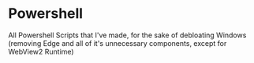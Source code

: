 # Powershell

All Powershell Scripts that I've made, for the sake of debloating Windows (removing Edge and all of it's unnecessary components, except for WebView2 Runtime)
